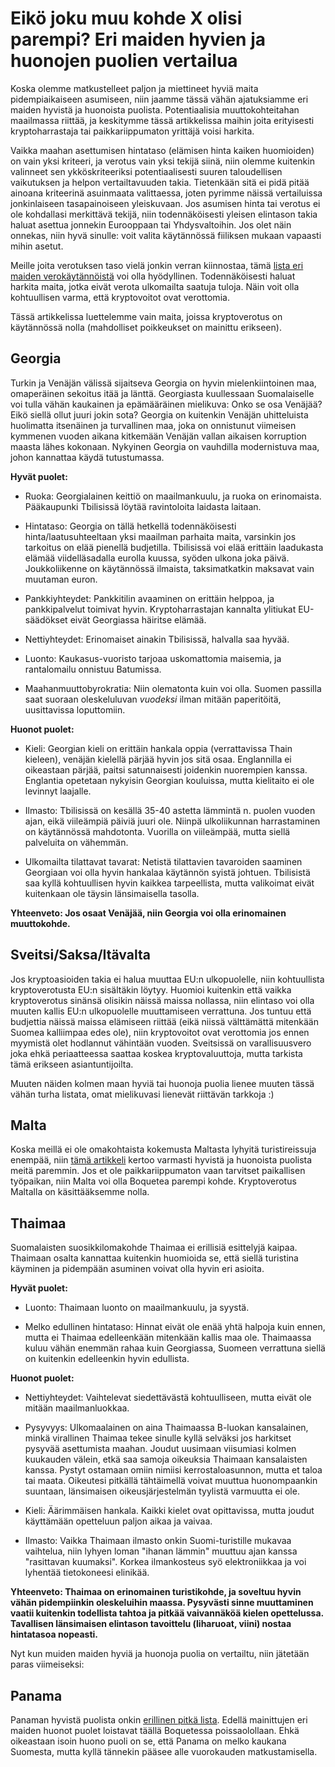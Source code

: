 # Eikö joku muu kohde X olisi parempi? Eri maiden hyvien ja huonojen puolien vertailua

Koska olemme matkustelleet paljon ja miettineet hyviä maita pidempiaikaiseen asumiseen, niin jaamme tässä vähän ajatuksiamme eri maiden hyvistä ja huonoista puolista. Potentiaalisia muuttokohteitahan maailmassa riittää, ja keskitymme tässä artikkelissa maihin joita erityisesti kryptoharrastaja tai paikkariippumaton yrittäjä voisi harkita.

Vaikka maahan asettumisen hintataso (elämisen hinta kaiken huomioiden) on vain yksi kriteeri, ja verotus vain yksi tekijä siinä, niin olemme kuitenkin valinneet sen ykköskriteeriksi potentiaalisesti suuren taloudellisen vaikutuksen ja helpon vertailtavuuden takia. Tietenkään sitä ei pidä pitää ainoana kriteerinä asuinmaata valittaessa, joten pyrimme näissä vertailuissa jonkinlaiseen tasapainoiseen yleiskuvaan. Jos asumisen hinta tai verotus ei ole kohdallasi merkittävä tekijä, niin todennäköisesti yleisen elintason takia haluat asettua jonnekin Eurooppaan tai Yhdysvaltoihin. Jos olet näin onnekas, niin hyvä sinulle: voit valita käytännössä fiiliksen mukaan vapaasti mihin asetut.

Meille joita verotuksen taso vielä jonkin verran kiinnostaa, tämä [lista eri maiden verokäytännöistä](https://en.wikipedia.org/wiki/International_taxation) voi olla hyödyllinen. Todennäköisesti haluat harkita maita, jotka eivät verota ulkomailta saatuja tuloja. Näin voit olla kohtuullisen varma, että kryptovoitot ovat verottomia.

Tässä artikkelissa luettelemme vain maita, joissa kryptoverotus on käytännössä nolla (mahdolliset poikkeukset on mainittu erikseen).

## Georgia

Turkin ja Venäjän välissä sijaitseva Georgia on hyvin mielenkiintoinen maa, omaperäinen sekoitus itää ja länttä. Georgiasta kuullessaan Suomalaiselle voi tulla vähän kaukainen ja epämääräinen mielikuva: Onko se osa Venäjää? Eikö siellä ollut juuri jokin sota? Georgia on kuitenkin Venäjän uhitteluista huolimatta itsenäinen ja turvallinen maa, joka on onnistunut viimeisen kymmenen vuoden aikana kitkemään Venäjän vallan aikaisen korruption maasta lähes kokonaan. Nykyinen Georgia on vauhdilla modernistuva maa, johon kannattaa käydä tutustumassa.

**Hyvät puolet:**

* Ruoka: Georgialainen keittiö on maailmankuulu, ja ruoka on erinomaista. Pääkaupunki Tbilisissä löytää ravintoloita laidasta laitaan.

* Hintataso: Georgia on tällä hetkellä todennäköisesti hinta/laatusuhteeltaan yksi maailman parhaita maita, varsinkin jos tarkoitus on elää pienellä budjetilla. Tbilisissä voi elää erittäin laadukasta elämää viidelläsadalla eurolla kuussa, syöden ulkona joka päivä. Joukkoliikenne on käytännössä ilmaista, taksimatkatkin maksavat vain muutaman euron.

* Pankkiyhteydet: Pankkitilin avaaminen on erittäin helppoa, ja pankkipalvelut toimivat hyvin. Kryptoharrastajan kannalta ylitiukat EU-säädökset eivät Georgiassa häiritse elämää.

* Nettiyhteydet: Erinomaiset ainakin Tbilisissä, halvalla saa hyvää.

* Luonto: Kaukasus-vuoristo tarjoaa uskomattomia maisemia, ja rantalomailu onnistuu Batumissa.

* Maahanmuuttobyrokratia: Niin olematonta kuin voi olla. Suomen passilla saat suoraan oleskeluluvan _vuodeksi_ ilman mitään paperitöitä, uusittavissa loputtomiin.

**Huonot puolet:**

* Kieli: Georgian kieli on erittäin hankala oppia (verrattavissa Thain kieleen), venäjän kielellä pärjää hyvin jos sitä osaa. Englannilla ei oikeastaan pärjää, paitsi satunnaisesti joidenkin nuorempien kanssa. Englantia opetetaan nykyisin Georgian kouluissa, mutta kielitaito ei ole levinnyt laajalle.

* Ilmasto: Tbilisissä on kesällä 35-40 astetta lämmintä n. puolen vuoden ajan, eikä viileämpiä päiviä juuri ole. Niinpä ulkoliikunnan harrastaminen on käytännössä mahdotonta. Vuorilla on viileämpää, mutta siellä palveluita on vähemmän.

* Ulkomailta tilattavat tavarat: Netistä tilattavien tavaroiden saaminen Georgiaan voi olla hyvin hankalaa käytännön syistä johtuen. Tbilisistä saa kyllä kohtuullisen hyvin kaikkea tarpeellista, mutta valikoimat eivät kuitenkaan ole täysin länsimaisella tasolla. 

**Yhteenveto: Jos osaat Venäjää, niin Georgia voi olla erinomainen muuttokohde.**

## Sveitsi/Saksa/Itävalta

Jos kryptoasioiden takia ei halua muuttaa EU:n ulkopuolelle, niin kohtuullista kryptoverotusta EU:n sisältäkin löytyy. Huomioi kuitenkin että vaikka kryptoverotus sinänsä olisikin näissä maissa nollassa, niin elintaso voi olla muuten kallis EU:n ulkopuolelle muuttamiseen verrattuna. Jos tuntuu että budjettia näissä maissa elämiseen riittää (eikä niissä välttämättä mitenkään Suomea kalliimpaa edes ole), niin kryptovoitot ovat verottomia jos ennen myymistä olet hodlannut vähintään vuoden. Sveitsissä on varallisuusvero joka ehkä periaatteessa saattaa koskea kryptovaluuttoja, mutta tarkista tämä erikseen asiantuntijoilta. 

Muuten näiden kolmen maan hyviä tai huonoja puolia lienee muuten tässä vähän turha listata, omat mielikuvasi lienevät riittävän tarkkoja :)

## Malta

Koska meillä ei ole omakohtaista kokemusta Maltasta lyhyitä turistireissuja enempää, niin [tämä artikkeli](https://therealmalta.com/36-pros-cons-moving-to-malta/) kertoo varmasti hyvistä ja huonoista puolista meitä paremmin. Jos et ole paikkariippumaton vaan tarvitset paikallisen työpaikan, niin Malta voi olla Boquetea parempi kohde. Kryptoverotus Maltalla on käsittääksemme nolla.

## Thaimaa

Suomalaisten suosikkilomakohde Thaimaa ei erillisiä esittelyjä kaipaa. Thaimaan osalta kannattaa kuitenkin huomioida se, että siellä turistina käyminen ja pidempään asuminen voivat olla hyvin eri asioita.

**Hyvät puolet:**

* Luonto: Thaimaan luonto on maailmankuulu, ja syystä.

* Melko edullinen hintataso: Hinnat eivät ole enää yhtä halpoja kuin ennen, mutta ei Thaimaa edelleenkään mitenkään kallis maa ole. Thaimaassa kuluu vähän enemmän rahaa kuin Georgiassa, Suomeen verrattuna siellä on kuitenkin edelleenkin hyvin edullista.

**Huonot puolet:**

* Nettiyhteydet: Vaihtelevat siedettävästä kohtuulliseen, mutta eivät ole mitään maailmanluokkaa.

* Pysyvyys: Ulkomaalainen on aina Thaimaassa B-luokan kansalainen, minkä virallinen Thaimaa tekee sinulle kyllä selväksi jos harkitset pysyvää asettumista maahan. Joudut uusimaan viisumiasi kolmen kuukauden välein, etkä saa samoja oikeuksia Thaimaan kansalaisten kanssa. Pystyt ostamaan omiin nimiisi kerrostaloasunnon, mutta et taloa tai maata. Oikeutesi pitkällä tähtäimellä voivat muuttua huonompaankin suuntaan, länsimaisen oikeusjärjestelmän tyylistä varmuutta ei ole.

* Kieli: Äärimmäisen hankala. Kaikki kielet ovat opittavissa, mutta joudut käyttämään opetteluun paljon aikaa ja vaivaa.

* Ilmasto: Vaikka Thaimaan ilmasto onkin Suomi-turistille mukavaa vaihtelua, niin lyhyen loman "ihanan lämmin" muuttuu ajan kanssa "rasittavan kuumaksi". Korkea ilmankosteus syö elektroniikkaa ja voi lyhentää tietokoneesi elinikää.

**Yhteenveto: Thaimaa on erinomainen turistikohde, ja soveltuu hyvin vähän pidempiinkin oleskeluihin maassa. Pysyvästi sinne muuttaminen vaatii kuitenkin todellista tahtoa ja pitkää vaivannäköä kielen opettelussa. Tavallisen länsimaisen elintason tavoittelu (liharuoat, viini) nostaa hintatasoa nopeasti.**

Nyt kun muiden maiden hyviä ja huonoja puolia on vertailtu, niin jätetään paras viimeiseksi:

## Panama

Panaman hyvistä puolista onkin [erillinen pitkä lista](http://www.pitkonaarinparatiisi.info/yleistietoa.html). Edellä mainittujen eri maiden huonot puolet loistavat täällä Boquetessa poissaolollaan. Ehkä oikeastaan isoin huono puoli on se, että Panama on melko kaukana Suomesta, mutta kyllä tännekin pääsee alle vuorokauden matkustamisella.
